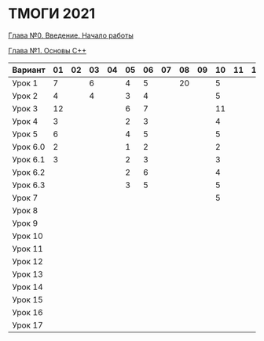 # ТМОГИ 2021

[Глава №0. Введение. Начало работы](https://drive.google.com/drive/folders/1q9ILkl6kPBrzqY5IDAdt2iB8K4RCu3_s)

[Глава №1. Основы C++](https://drive.google.com/drive/folders/1dMwYSpwDyVjM3WYAmFnPbQyAa7Ku27ae?usp=sharing)

| Вариант  | 01 | 02 | 03 | 04 | 05 | 06 | 07 | 08 | 09 | 10 | 11 | 12 | 13 | 14 | 15 | 16 | 17 | 18 | 19 | 20 |
| -------  | -- | -- | -- | -- | -- | -- | -- | -- | -- | -- | -- | -- | -- | -- | -- | -- | -- | -- | -- | -- |
| Урок 1   |  7 |    |  6 |    | 4  |  5 |    | 20 |    | 5  |    |    |    | 4  |    |  4 |  6 |  5 |  4 |    |
| Урок 2   |  4 |    |  4 |    | 3  |  4 |    |    |    | 5  |    |    |    | 2  |    |  2 |  4 |  3 |  5 |    |
| Урок 3   | 12 |    |    |    | 6  |  7 |    |    |    | 11 |    |    |    | 6  |    |  6 |    | 10 |    |    |
| Урок 4   |  3 |    |    |    | 2  |  3 |    |    |    | 4  |    |    |    | 2  |    |  2 |    |  8 |    |    |
| Урок 5   |  6 |    |    |    | 4  |  5 |    |    |    | 5  |    |    |    | 5  |    |  5 |    | 14 |    |    |
| Урок 6.0 |  2 |    |    |    | 1  |  2 |    |    |    | 2  |    |    |    | 1  |    |  1 |    |  2 |    |    |
| Урок 6.1 |  3 |    |    |    | 2  |  3 |    |    |    | 3  |    |    |    | 1  |    |  2 |    |  5 |    |    |
| Урок 6.2 |    |    |    |    | 2  |  6 |    |    |    | 4  |    |    |    | 3  |    |  3 |    |  4 |    |    |
| Урок 6.3 |    |    |    |    | 3  |  5 |    |    |    | 5  |    |    |    | 2  |    |  3 |    |  5 |    |    |
| Урок 7   |    |    |    |    |    |    |    |    |    | 5  |    |    |    | 3  |    |  3 |    |    |    |    |
| Урок 8   |    |    |    |    |    |    |    |    |    |    |    |    |    |    |    |    |    |    |    |    |
| Урок 9   |    |    |    |    |    |    |    |    |    |    |    |    |    |    |    |    |    |    |    |    |
| Урок 10  |    |    |    |    |    |    |    |    |    |    |    |    |    |    |    |    |    |    |    |    |
| Урок 11  |    |    |    |    |    |    |    |    |    |    |    |    |    |    |    |    |    |    |    |    |
| Урок 12  |    |    |    |    |    |    |    |    |    |    |    |    |    |    |    |    |    |    |    |    |
| Урок 13  |    |    |    |    |    |    |    |    |    |    |    |    |    |    |    |    |    |    |    |    |
| Урок 14  |    |    |    |    |    |    |    |    |    |    |    |    |    |    |    |    |    |    |    |    |
| Урок 15  |    |    |    |    |    |    |    |    |    |    |    |    |    |    |    |    |    |    |    |    |
| Урок 16  |    |    |    |    |    |    |    |    |    |    |    |    |    |    |    |    |    |    |    |    |
| Урок 17  |    |    |    |    |    |    |    |    |    |    |    |    |    |    |    |    |    |    |    |    |

